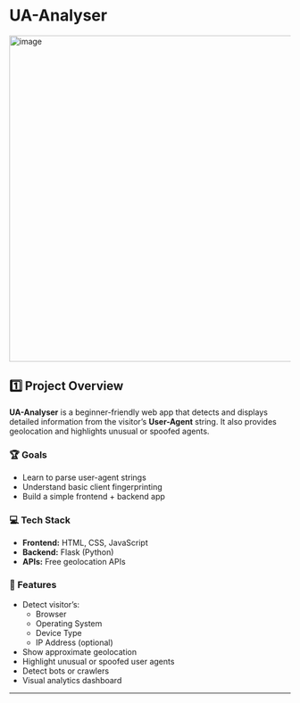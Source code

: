 # UA-Analyser
<img width="788" height="585" alt="image" src="https://github.com/user-attachments/assets/453f22fd-3fb6-4e6c-a0a9-9e1f7a56730b" />


## 1️⃣ Project Overview

**UA-Analyser** is a beginner-friendly web app that detects and displays detailed information from the visitor’s **User-Agent** string. It also provides geolocation and highlights unusual or spoofed agents.

### 🏆 Goals
- Learn to parse user-agent strings
- Understand basic client fingerprinting
- Build a simple frontend + backend app

### 💻 Tech Stack
- **Frontend:** HTML, CSS, JavaScript  
- **Backend:** Flask (Python)  
- **APIs:** Free geolocation APIs  

### 🔹 Features
- Detect visitor’s:
  - Browser
  - Operating System
  - Device Type
  - IP Address (optional)
- Show approximate geolocation
- Highlight unusual or spoofed user agents
- Detect bots or crawlers
- Visual analytics dashboard
---
